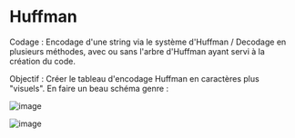 # Huffman
Codage : Encodage d'une string via le système d'Huffman / Decodage en plusieurs méthodes, avec ou sans l'arbre d'Huffman ayant servi à la création du code.


Objectif : Créer le tableau d'encodage Huffman en caractères plus "visuels". En faire un beau schéma genre :

![image](https://user-images.githubusercontent.com/73140258/115443538-afa77e00-a213-11eb-8a03-e88636855961.png)

![image](https://user-images.githubusercontent.com/73140258/115443638-c948c580-a213-11eb-90d7-741d77c48bca.png)

